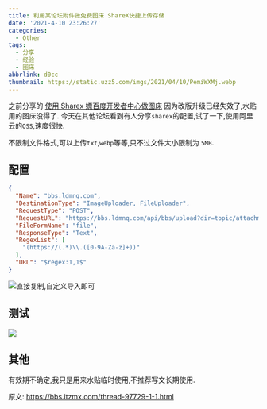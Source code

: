 ```yaml
---
title: 利用某论坛附件做免费图床 ShareX快捷上传存储
date: '2021-4-10 23:26:27'
categories:
  - Other
tags:
  - 分享
  - 经验
  - 图床
abbrlink: d0cc
thumbnail: https://static.uzz5.com/imgs/2021/04/10/PemiWXMj.webp
---
```


之前分享的 [使用 Sharex 嫖百度开发者中心做图床](https://www.uzz5.com/j625.html) 因为改版升级已经失效了,水贴用的图床没得了.
今天在其他论坛看到有人分享`sharex`的配置,试了一下,使用阿里云的`OSS`,速度很快.
<!--more-->
不限制文件格式,可以上传`txt`,`webp`等等,只不过文件大小限制为 `5MB`.

## 配置

```json
{
  "Name": "bbs.ldmnq.com",
  "DestinationType": "ImageUploader, FileUploader",
  "RequestType": "POST",
  "RequestURL": "https://bbs.ldmnq.com/api/bbs/upload?dir=topic/attachment",
  "FileFormName": "file",
  "ResponseType": "Text",
  "RegexList": [
    "(https://(.*)\\.([0-9A-Za-z]+))"
  ],
  "URL": "$regex:1,1$"
}
```

![直接复制,自定义导入即可](https://static.uzz5.com/imgs/2021/04/10/dLbtfmZl.webp)

## 测试

![](https://ldbbs.ldmnq.com/bbs/topic/attachment/2021-4/50e76314-b43b-42b7-bbf9-eb40bd0bfc4f.gif)


## 其他

有效期不确定,我只是用来水贴临时使用,不推荐写文长期使用.

原文: https://bbs.itzmx.com/thread-97729-1-1.html